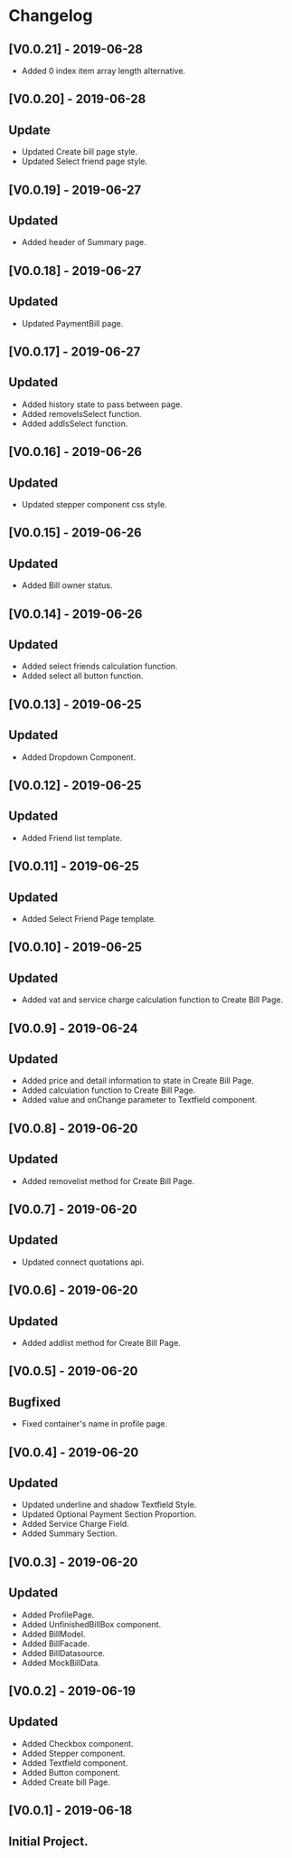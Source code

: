 # Changelog

## [V0.0.21] - 2019-06-28
- Added 0 index item array length alternative.

## [V0.0.20] - 2019-06-28
## Update
- Updated Create bill page style.
- Updated Select friend page style.

## [V0.0.19] - 2019-06-27
## Updated
- Added header of Summary page.

## [V0.0.18] - 2019-06-27
## Updated
- Updated PaymentBill page.

## [V0.0.17] - 2019-06-27
## Updated
- Added history state to pass between page.
- Added removeIsSelect function.
- Added addIsSelect function.

## [V0.0.16] - 2019-06-26
## Updated
- Updated stepper component css style.

## [V0.0.15] - 2019-06-26
## Updated
- Added Bill owner status.

## [V0.0.14] - 2019-06-26
## Updated
- Added select friends calculation function.
- Added select all button function.

## [V0.0.13] - 2019-06-25
## Updated
- Added Dropdown Component.

## [V0.0.12] - 2019-06-25
## Updated
- Added Friend list template.

## [V0.0.11] - 2019-06-25
## Updated
- Added Select Friend Page template.

## [V0.0.10] - 2019-06-25
## Updated
- Added vat and service charge calculation function to Create Bill Page.

## [V0.0.9] - 2019-06-24
## Updated
- Added price and detail information to state in Create Bill Page.
- Added calculation function to Create Bill Page.
- Added value and onChange parameter to Textfield component.

## [V0.0.8] - 2019-06-20
## Updated
- Added removelist method for Create Bill Page.

## [V0.0.7] - 2019-06-20
## Updated
- Updated connect quotations api.

## [V0.0.6] - 2019-06-20
## Updated
- Added addlist method for Create Bill Page.

## [V0.0.5] - 2019-06-20
## Bugfixed
- Fixed container's name in profile page.

## [V0.0.4] - 2019-06-20
## Updated
- Updated underline and shadow Textfield Style.
- Updated Optional Payment Section Proportion.
- Added Service Charge Field.
- Added Summary Section.

## [V0.0.3] - 2019-06-20
## Updated
- Added ProfilePage.
- Added UnfinishedBillBox component.
- Added BillModel.
- Added BillFacade.
- Added BillDatasource.
- Added MockBillData.

## [V0.0.2] - 2019-06-19
## Updated
- Added Checkbox component.
- Added Stepper component.
- Added Textfield component.
- Added Button component.
- Added Create bill Page.

## [V0.0.1] - 2019-06-18

## Initial Project.